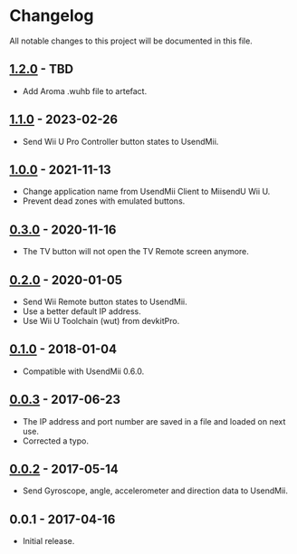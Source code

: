 # Changelog

All notable changes to this project will be documented in this file.

## [1.2.0] - TBD

- Add Aroma .wuhb file to artefact.

## [1.1.0] - 2023-02-26

- Send Wii U Pro Controller button states to UsendMii.

## [1.0.0] - 2021-11-13

- Change application name from UsendMii Client to MiisendU Wii U.
- Prevent dead zones with emulated buttons.

## [0.3.0] - 2020-11-16

- The TV button will not open the TV Remote screen anymore.

## [0.2.0] - 2020-01-05

- Send Wii Remote button states to UsendMii.
- Use a better default IP address.
- Use Wii U Toolchain (wut) from devkitPro.

## [0.1.0] - 2018-01-04

- Compatible with UsendMii 0.6.0.

## [0.0.3] - 2017-06-23

- The IP address and port number are saved in a file and loaded on next use.
- Corrected a typo.

## [0.0.2] - 2017-05-14

- Send Gyroscope, angle, accelerometer and direction data to UsendMii.

## 0.0.1 - 2017-04-16

- Initial release.

[1.2.0]: https://github.com/Crayon2000/MiisendU-Wii-U/compare/v1.1.0...HEAD
[1.1.0]: https://github.com/Crayon2000/MiisendU-Wii-U/compare/v1.0.0...v1.1.0
[1.0.0]: https://github.com/Crayon2000/MiisendU-Wii-U/compare/v0.3.0...v1.0.0
[0.3.0]: https://github.com/Crayon2000/MiisendU-Wii-U/compare/v0.2.0...v0.3.0
[0.2.0]: https://github.com/Crayon2000/MiisendU-Wii-U/compare/v0.1.0...v0.2.0
[0.1.0]: https://github.com/Crayon2000/MiisendU-Wii-U/compare/v0.0.3...v0.1.0
[0.0.3]: https://github.com/Crayon2000/MiisendU-Wii-U/compare/v0.0.2...v0.0.3
[0.0.2]: https://github.com/Crayon2000/MiisendU-Wii-U/compare/v0.0.1...v0.0.2
